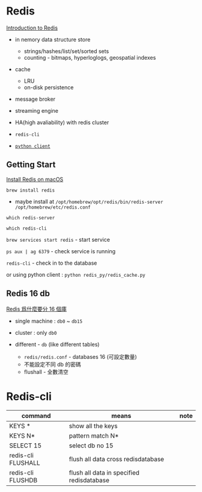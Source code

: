# Redis

[Introduction to Redis](https://redis.io/docs/about/)

* in nemory data structure store 
  * strings/hashes/list/set/sorted sets
  * counting - bitmaps, hyperloglogs, geospatial indexes
* cache
  * LRU
  * on-disk persistence
* message broker
* streaming engine

* HA(high avaliability) with redis cluster


* `redis-cli`
* [`python client`](https://github.com/redis/redis-py)

## Getting Start

[Install Redis on macOS](https://redis.io/docs/getting-started/installation/install-redis-on-mac-os/)

`brew install redis`

* maybe install at `/opt/homebrew/opt/redis/bin/redis-server /opt/homebrew/etc/redis.conf`

`which redis-server`

`which redis-cli`

`brew services start redis` - start service

`ps aux | ag 6379` - check service is running

`redis-cli` - check in to the database

or using python client : `python redis_py/redis_cache.py`

## Redis 16 db

[Redis 爲什麼要分 16 個庫](https://www.readfog.com/a/1636087731802181632)

* single machine : `db0` ~ `db15`
* cluster : only `db0`

* different - `db` (like different tables)
  * `redis/redis.conf` - databases 16 (可設定數量)
  * 不能設定不同 db 的密碼
  * flushall - 全數清空


# Redis-cli

command|means|note
-----|-----|-----
KEYS *|show all the keys||
KEYS N*|pattern match N*||
SELECT 15|select db no 15||
redis-cli FLUSHALL|flush all data cross redisdatabase||
redis-cli FLUSHDB|flush all data in specified redisdatabase||